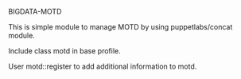 BIGDATA-MOTD

This is simple module to manage MOTD by using puppetlabs/concat module.

Include class motd in base profile.

User motd::register to add additional information to motd.
